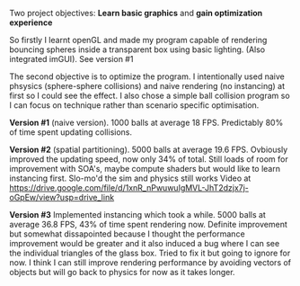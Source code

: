 Two project objectives: **Learn basic graphics** and **gain optimization experience**

So firstly I learnt openGL and made my program capable of rendering bouncing spheres inside a transparent box using basic lighting. (Also integrated imGUI). See version #1

The second objective is to optimize the program. I intentionally used naive phsysics (sphere-sphere collisions) and naive rendering (no instancing) at first so I could see the effect. I also chose a simple ball collision program so I can focus on technique rather than scenario specific optimisation.

**Version #1** (naive version). 1000 balls at average 18 FPS. Predictably 80% of time spent updating collisions.

**Version #2** (spatial partitioning). 5000 balls at average 19.6 FPS. Ovbiously improved the updating speed, now only 34% of total.
Still loads of room for improvement with SOA's, maybe compute shaders but would like to learn instancing first. Slo-mo'd the sim and physics still works 
Video at https://drive.google.com/file/d/1xnR_nPwuwuIgMVL-JhT2dzjx7j-oGpEw/view?usp=drive_link

**Version #3** Implemented instancing which took a while. 5000 balls at average 36.8 FPS, 43% of time spent rendering now. Definite improvement but somewhat dissapointed because I thought the performance improvement would be greater and it also induced a bug where I can see the individual triangles of the glass box. Tried to fix it but going to ignore for now. I think I can still improve rendering performance by avoiding vectors of objects but will go back to physics for now as it takes longer.
